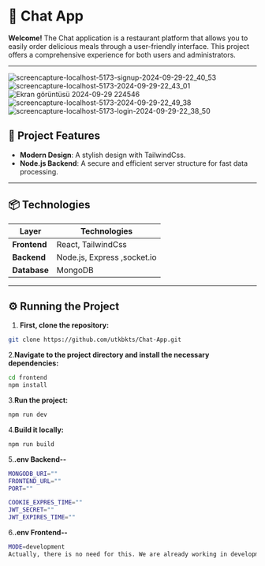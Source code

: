 # 🎉 Chat App

**Welcome!** The Chat application is a restaurant platform that allows you to easily order delicious meals through a user-friendly interface. This project offers a comprehensive experience for both users and administrators.

---
![screencapture-localhost-5173-signup-2024-09-29-22_40_53](https://github.com/user-attachments/assets/abff8f00-b236-4a7f-8b26-ffc5ebd04aa1)
![screencapture-localhost-5173-2024-09-29-22_43_01](https://github.com/user-attachments/assets/41a0385d-632c-413a-a4fc-453157e1db5e)
![Ekran görüntüsü 2024-09-29 224546](https://github.com/user-attachments/assets/cec5280b-3976-4bd5-8580-6488df1fa352)
![screencapture-localhost-5173-2024-09-29-22_49_38](https://github.com/user-attachments/assets/f9ca04a4-d65a-4d4d-9389-ff5a033a52aa)
![screencapture-localhost-5173-login-2024-09-29-22_38_50](https://github.com/user-attachments/assets/f66ec1da-025c-4e57-8192-2fe1784a12a9)

## 🚀 Project Features

- **Modern Design**: A stylish design with TailwindCss.
- **Node.js Backend**: A secure and efficient server structure for fast data processing.

---

## 📦 Technologies

| Layer      | Technologies                |
|-------------|-----------------------------|
| **Frontend**| React, TailwindCss          |
| **Backend** | Node.js, Express ,socket.io |
| **Database**| MongoDB                   |

---

## ⚙️ Running the Project
1. **First, clone the repository:**
```bash
git clone https://github.com/utkbkts/Chat-App.git
```
2.**Navigate to the project directory and install the necessary dependencies:**
 ```bash
cd frontend
npm install
```
3.**Run the project:**
 ```bash
npm run dev
```
4.**Build it locally:**
```bash
npm run build
```
5.**.env Backend--**
```bash
MONGODB_URI=""
FRONTEND_URL=""
PORT=""

COOKIE_EXPRES_TIME=""
JWT_SECRET=""
JWT_EXPIRES_TIME=""


```
6.**.env Frontend--**
```bash
MODE=development
Actually, there is no need for this. We are already working in development mode. When we deploy, it automatically goes to production mode.
```

